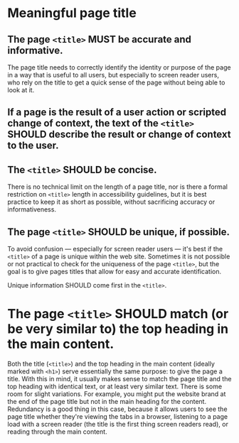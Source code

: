 # Meaningful page title

## The page `<title>` MUST be accurate and informative.

The page title needs to correctly identify the identity or purpose of the page in a way that is useful to all users, but especially to screen reader users, who rely on the title to get a quick sense of the page without being able to look at it.

## If a page is the result of a user action or scripted change of context, the text of the `<title>` SHOULD describe the result or change of context to the user.

## The `<title>` SHOULD be concise.

There is no technical limit on the length of a page title, nor is there a formal restriction on `<title>` length in accessibility guidelines, but it is best practice to keep it as short as possible, without sacrificing accuracy or informativeness.

## The page `<title>` SHOULD be unique, if possible.
To avoid confusion — especially for screen reader users — it's best if the `<title>` of a page is unique within the web site. Sometimes it is not possible or not practical to check for the uniqueness of the page `<title>`, but the goal is to give pages titles that allow for easy and accurate identification.

Unique information SHOULD come first in the `<title>`.

# The page `<title>` SHOULD match (or be very similar to) the top heading in the main content.

Both the title (`<title>`) and the top heading in the main content (ideally marked with `<h1>`) serve essentially the same purpose: to give the page a title. With this in mind, it usually makes sense to match the page title and the top heading with identical text, or at least very similar text. There is some room for slight variations. For example, you might put the website brand at the end of the page title but not in the main heading for the content. Redundancy is a good thing in this case, because it allows users to see the page title whether they're viewing the tabs in a browser, listening to a page load with a screen reader (the title is the first thing screen readers read), or reading through the main content.
